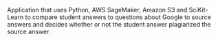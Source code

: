Application that uses Python, AWS SageMaker, Amazon S3 and SciKit-Learn to compare student answers to questions about Google to source answers and decides whether or not the student answer plagiarized the source answer.
